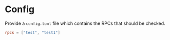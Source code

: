# Config
Provide a `config.toml` file which contains the RPCs that should be checked.
```toml
rpcs = ["test", "test1"]
```

